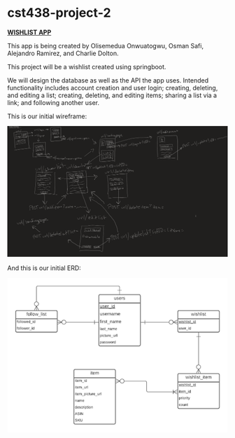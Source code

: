 # cst438-project-2

[**WISHLIST APP**](https://infinite-ravine-21110.herokuapp.com/)

This app is being created by Olisemedua Onwuatogwu, Osman Safi, Alejandro Ramirez, and Charlie Dolton.

This project will be a wishlist created using springboot.

We will design the database as well as the API the app uses. Intended functionality includes account creation and user login; creating, deleting, and editing a list; creating, deleting, and editing items; sharing a list via a link; and following another user. 

This is our initial wireframe:

<img src="wireframe.png">

And this is our initial ERD:

<img src="ERD.png">
